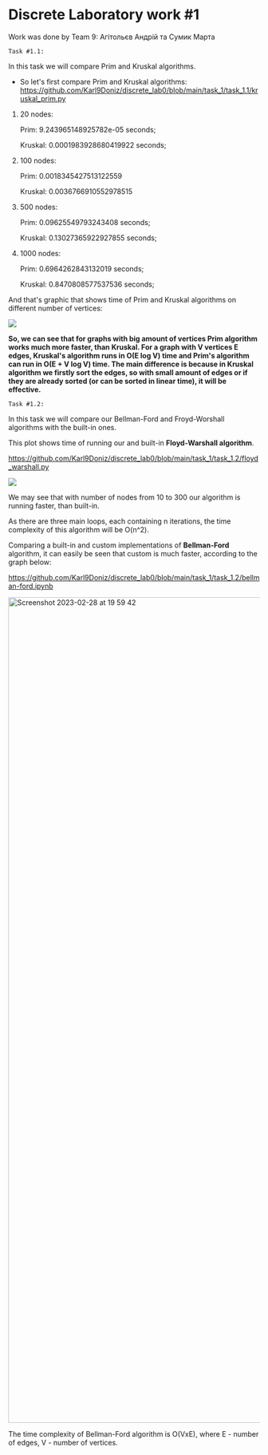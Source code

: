 # Discrete Laboratory work #1

Work was done by Team 9: Агітольєв Андрій та Сумик Марта

`Task #1.1:`

In this task we will compare Prim and Kruskal algorithms.

- So let's first compare Prim and Kruskal algorithms:
https://github.com/Karl9Doniz/discrete_lab0/blob/main/task_1/task_1.1/kruskal_prim.py

1. 20 nodes:

    Prim: 9.243965148925782e-05 seconds;
 
    Kruskal: 0.0001983928680419922 seconds;

2. 100 nodes:

    Prim: 0.0018345427513122559
 
    Kruskal: 0.0036766910552978515
 
3. 500 nodes:

    Prim: 0.09625549793243408 seconds;
 
    Kruskal: 0.13027365922927855 seconds;

3. 1000 nodes:

    Prim: 0.6964262843132019 seconds;
 
    Kruskal: 0.8470808577537536 seconds;
    
And that's graphic that shows time of Prim and Kruskal algorithms on different number of vertices:
    
![](https://drive.google.com/uc?export=view&amp;id=15KvpYM7hWlaEMdfB_9PIAgQMvsQiuDKn)

**So, we can see that for graphs with big amount of vertices Prim algorithm works much more faster, than Kruskal.
For a graph with V vertices E edges, Kruskal's algorithm runs in O(E log V) time and Prim's algorithm can run in O(E + V log V) time.
The main difference is because in Kruskal algorithm we firstly sort the edges, so with small amount of edges or if they are already sorted (or can be sorted in linear time), it will be effective.**



`Task #1.2:`

In this task we will compare our Bellman-Ford and Froyd-Worshall algorithms with the built-in ones.

This plot shows time of running our and built-in **Floyd-Warshall algorithm**.

https://github.com/Karl9Doniz/discrete_lab0/blob/main/task_1/task_1.2/floyd_warshall.py

![](https://drive.google.com/uc?export=view&amp;id=12cfMhp5Pqa6PcYipOZ8wGlFHpKTaM0Yp)

We may see that with number of nodes from 10 to 300 our algorithm is running faster, than built-in.

As there are three main loops, each containing n iterations, the time complexity of this algorithm will be O(n^2).

Comparing a built-in and custom implementations of **Bellman-Ford** algorithm, it can easily be seen that 
custom is much faster, according to the graph below:

https://github.com/Karl9Doniz/discrete_lab0/blob/main/task_1/task_1.2/bellman-ford.ipynb

<img width="1655" alt="Screenshot 2023-02-28 at 19 59 42" src="https://user-images.githubusercontent.com/44242769/221955483-9fab2973-9d97-4e3d-8ba8-aa0d4c35255d.png">

The time complexity of Bellman-Ford algorithm is O(VxE), where E - number of edges, V - number of vertices.

